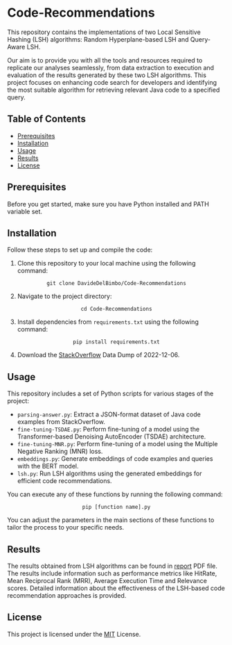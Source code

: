 
# Code-Recommendations
This repository contains the implementations of two Local Sensitive Hashing (LSH) algorithms: Random Hyperplane-based LSH and Query-Aware LSH.

Our aim is to provide you with all the tools and resources required to replicate our analyses seamlessly, from data extraction to execution and evaluation of the results generated by these two LSH algorithms. This project focuses on enhancing code search for developers and identifying the most suitable algorithm for retrieving relevant Java code to a specified query.


## Table of Contents
- [Prerequisites](#prerequisites)
- [Installation](#installation)
- [Usage](#usage)
- [Results](#results)
- [License](#license)


## Prerequisites
Before you get started, make sure you have Python installed and PATH variable set.

## Installation
Follow these steps to set up and compile the code:
1. Clone this repository to your local machine using the following command:
<p  align="center"><code>git clone DavideDelBimbo/Code-Recommendations</code></p>

2. Navigate to the project directory:
<p  align="center"><code>cd Code-Recommendations</code></p>

3. Install dependencies from `requirements.txt` using the following command:
<p  align="center"><code>pip install requirements.txt</code></p>

4. Download the <a href="https://archive.org/details/stackexchange_20221206" target="_blank">StackOverflow</a> Data Dump of 2022-12-06.  

## Usage
This repository includes a set of Python scripts for various stages of the project:
- `parsing-answer.py`: Extract a JSON-format dataset of Java code examples from StackOverflow.
- `fine-tuning-TSDAE.py`: Perform fine-tuning of a model using the Transformer-based Denoising AutoEncoder (TSDAE) architecture.
- `fine-tuning-MNR.py`: Perform fine-tuning of a model using the Multiple Negative Ranking (MNR) loss.
- `embeddings.py`:  Generate embeddings of code examples and queries with the BERT model.
- `lsh.py`: Run LSH algorithms using the generated embeddings for efficient code recommendations.

You can execute any of these functions by running the following command:
<p  align="center"><code>pip [function name].py</code></p>

You can adjust the parameters in the main sections of these functions to tailor the process to your specific needs.

## Results
The results obtained from LSH algorithms can be found in <a href="https://github.com/DavideDelBimbo/Code-Recommendations/blob/main/report.pdf" target="_blank">report</a> PDF file. The results include information such as performance metrics like HitRate, Mean Reciprocal Rank (MRR), Average Execution Time and Relevance scores. Detailed information about the effectiveness of the LSH-based code recommendation approaches is provided.

## License
This project is licensed under the <a href="https://github.com/DavideDelBimbo/Code-Recommendations/blob/main/LICENSE" target="_blank">MIT</a> License.